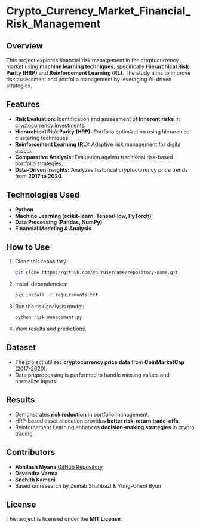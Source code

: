 # Crypto_Currency_Market_Financial_Risk_Management
## Overview
This project explores financial risk management in the cryptocurrency market using **machine learning techniques**, specifically **Hierarchical Risk Parity (HRP)** and **Reinforcement Learning (RL)**. The study aims to improve risk assessment and portfolio management by leveraging AI-driven strategies.

## Features
- **Risk Evaluation:** Identification and assessment of **inherent risks** in cryptocurrency investments.
- **Hierarchical Risk Parity (HRP):** Portfolio optimization using hierarchical clustering techniques.
- **Reinforcement Learning (RL):** Adaptive risk management for digital assets.
- **Comparative Analysis:** Evaluation against traditional risk-based portfolio strategies.
- **Data-Driven Insights:** Analyzes historical cryptocurrency price trends from **2017 to 2020**.

## Technologies Used
- **Python**
- **Machine Learning (scikit-learn, TensorFlow, PyTorch)**
- **Data Processing (Pandas, NumPy)**
- **Financial Modeling & Analysis**

## How to Use
1. Clone this repository:
   ```sh
   git clone https://github.com/yourusername/repository-name.git
   ```
2. Install dependencies:
   ```sh
   pip install -r requirements.txt
   ```
3. Run the risk analysis model:
   ```sh
   python risk_management.py
   ```
4. View results and predictions.

## Dataset
- The project utilizes **cryptocurrency price data** from **CoinMarketCap** (2017-2020).
- Data preprocessing is performed to handle missing values and normalize inputs.

## Results
- Demonstrates **risk reduction** in portfolio management.
- HRP-based asset allocation provides **better risk-return trade-offs**.
- Reinforcement Learning enhances **decision-making strategies** in crypto trading.

## Contributors
- **Abhilash Myana**
  [GitHub Repository](https://github.com/yourusername/repository-name)
- **Devendra Varma**
- **Snehith Kamani**
- Based on research by Zeinab Shahbazi & Yung-Cheol Byun

## License
This project is licensed under the **MIT License**.
